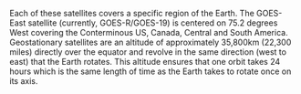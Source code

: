 Each of these satellites covers a specific region of the Earth. The GOES-East satellite (currently, GOES-R/GOES-19) is centered on 75.2 degrees West covering the Conterminous US, Canada, Central and South America. Geostationary satellites are an altitude of approximately 35,800km (22,300 miles) directly over the equator and revolve in the same direction (west to east) that the Earth rotates. This altitude ensures that one orbit takes 24 hours which is the same length of time as the Earth takes to rotate once on its axis.